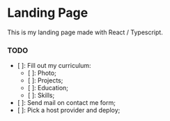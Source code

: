 # Landing Page
This is my landing page made with React / Typescript.


### TODO
- [ ]: Fill out my curriculum:
    - [ ]: Photo;
    - [ ]: Projects;
    - [ ]: Education;
    - [ ]: Skills;
- [ ]: Send mail on contact me form;
- [ ]: Pick a host provider and deploy;
